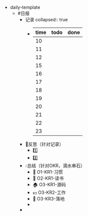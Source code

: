 - daily-template
	- #日报
		- 记录
		  collapsed:: true
			- |time|todo|done|
			  |--|--|--|
			  |10|||
			  |11|||
			  |12|||
			  |15|||
			  |16|||
			  |17|||
			  |18|||
			  |19|||
			  |20|||
			  |21|||
			  |22|||
			  |23|||
		- 🌂反思（针对记录）
			- 1️⃣
			- 2️⃣
		- 💧总结（针对OKR，滴水串石）
			- 🐶 O1-KR1-习惯
			- 📖 O2-KR1-读书
			- 🏠 O3-KR1-源码
			- 💵 O3-KR2-工作
			- 🏃 O3-KR3-落地
			-
		-